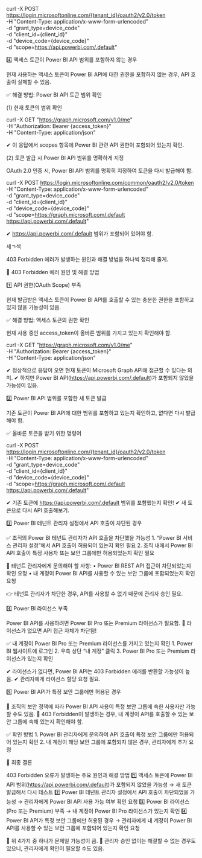 curl -X POST https://login.microsoftonline.com/{tenant_id}/oauth2/v2.0/token \
  -H "Content-Type: application/x-www-form-urlencoded" \
  -d "grant_type=device_code" \
  -d "client_id={client_id}" \
  -d "device_code={device_code}" \
  -d "scope=https://api.powerbi.com/.default"



4️⃣ 액세스 토큰이 Power BI API 범위를 포함하지 않는 경우

현재 사용하는 액세스 토큰이 Power BI API에 대한 권한을 포함하지 않는 경우, API 호출이 실패할 수 있음.

✅ 해결 방법: Power BI API 토큰 범위 확인

(1) 현재 토큰의 범위 확인

curl -X GET "https://graph.microsoft.com/v1.0/me" \
  -H "Authorization: Bearer {access_token}" \
  -H "Content-Type: application/json"

✔ 이 응답에서 scopes 항목에 Power BI 관련 API 권한이 포함되어 있는지 확인.

(2) 토큰 발급 시 Power BI API 범위를 명확하게 지정

OAuth 2.0 인증 시, Power BI API 범위를 명확히 지정하여 토큰을 다시 발급해야 함.

curl -X POST https://login.microsoftonline.com/common/oauth2/v2.0/token \
  -H "Content-Type: application/x-www-form-urlencoded" \
  -d "grant_type=device_code" \
  -d "client_id={client_id}" \
  -d "device_code={device_code}" \
  -d "scope=https://graph.microsoft.com/.default https://api.powerbi.com/.default"

✔ https://api.powerbi.com/.default 범위가 포함되어 있어야 함.


세ㄱ섹

403 Forbidden 에러가 발생하는 원인과 해결 방법을 하나씩 정리해 줄게.

🚀 403 Forbidden 에러 원인 및 해결 방법

1️⃣ API 권한(OAuth Scope) 부족

현재 발급받은 액세스 토큰이 Power BI API를 호출할 수 있는 충분한 권한을 포함하고 있지 않을 가능성이 있음.

✅ 해결 방법: 액세스 토큰의 권한 확인

현재 사용 중인 access_token이 올바른 범위를 가지고 있는지 확인해야 함.

curl -X GET "https://graph.microsoft.com/v1.0/me" \
  -H "Authorization: Bearer {access_token}" \
  -H "Content-Type: application/json"

✔ 정상적으로 응답이 오면 현재 토큰이 Microsoft Graph API에 접근할 수 있다는 의미.
✔ 하지만 Power BI API(https://api.powerbi.com/.default)가 포함되지 않았을 가능성이 있음.

2️⃣ Power BI API 범위를 포함한 새 토큰 발급

기존 토큰이 Power BI API에 대한 범위를 포함하고 있는지 확인하고, 없다면 다시 발급해야 함.

✅ 올바른 토큰을 받기 위한 명령어

curl -X POST https://login.microsoftonline.com/{tenant_id}/oauth2/v2.0/token \
  -H "Content-Type: application/x-www-form-urlencoded" \
  -d "grant_type=device_code" \
  -d "client_id={client_id}" \
  -d "device_code={device_code}" \
  -d "scope=https://graph.microsoft.com/.default https://api.powerbi.com/.default"

✔ 기존 토큰에 https://api.powerbi.com/.default 범위를 포함했는지 확인!
✔ 새 토큰으로 다시 API 호출해보기.

3️⃣ Power BI 테넌트 관리자 설정에서 API 호출이 차단된 경우

✅ 조직의 Power BI 테넌트 관리자가 API 호출을 차단했을 가능성
	1.	“Power BI 서비스 관리자 설정”에서 API 호출이 허용되어 있는지 확인 필요
	2.	조직 내에서 Power BI API 호출이 특정 사용자 또는 보안 그룹에만 허용되었는지 확인 필요

🚨 테넌트 관리자에게 문의해야 할 사항:
	•	Power BI REST API 접근이 차단되었는지 확인 요청
	•	내 계정이 Power BI API를 사용할 수 있는 보안 그룹에 포함되었는지 확인 요청

👉 테넌트 관리자가 차단한 경우, API를 사용할 수 없기 때문에 관리자 승인 필요.

4️⃣ Power BI 라이선스 부족

Power BI API를 사용하려면 Power BI Pro 또는 Premium 라이선스가 필요함.
🚨 라이선스가 없으면 API 접근 자체가 차단됨!

✅ 내 계정이 Power BI Pro 또는 Premium 라이선스를 가지고 있는지 확인
	1.	Power BI 웹사이트에 로그인
	2.	우측 상단 “내 계정” 클릭
	3.	Power BI Pro 또는 Premium 라이선스가 있는지 확인

✔ 라이선스가 없다면, Power BI API는 403 Forbidden 에러를 반환할 가능성이 높음.
✔ 관리자에게 라이선스 할당 요청 필요.

5️⃣ Power BI API가 특정 보안 그룹에만 허용된 경우

🚨 조직의 보안 정책에 따라 Power BI API 사용이 특정 보안 그룹에 속한 사용자만 가능할 수도 있음.
🚨 403 Forbidden이 발생하는 경우, 내 계정이 API를 호출할 수 있는 보안 그룹에 속해 있는지 확인해야 함.

✅ 확인 방법
	1.	Power BI 관리자에게 문의하여 API 호출이 특정 보안 그룹에만 허용되어 있는지 확인
	2.	내 계정이 해당 보안 그룹에 포함되지 않은 경우, 관리자에게 추가 요청

🚀 최종 결론

403 Forbidden 오류가 발생하는 주요 원인과 해결 방법
1️⃣ 액세스 토큰에 Power BI API 범위(https://api.powerbi.com/.default)가 포함되지 않았을 가능성
→ 새 토큰 발급해서 다시 테스트
2️⃣ Power BI 테넌트 관리자 설정에서 API 호출이 차단되었을 가능성
→ 관리자에게 Power BI API 사용 가능 여부 확인 요청
3️⃣ Power BI 라이선스(Pro 또는 Premium) 부족
→ 내 계정이 Power BI Pro 라이선스가 있는지 확인
4️⃣ Power BI API가 특정 보안 그룹에만 허용된 경우
→ 관리자에게 내 계정이 Power BI API를 사용할 수 있는 보안 그룹에 포함되어 있는지 확인 요청

🚀 위 4가지 중 하나가 문제일 가능성이 큼.
🚀 관리자 승인 없이는 해결할 수 없는 경우도 있으니, 관리자에게 확인이 필요할 수도 있음.